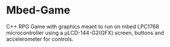 # Mbed-Game
C++ RPG Game with graphics meant to run on mbed LPC1768 microcontroller using a µLCD-144-G2(GFX) screen, buttons and accelerometer for controls.
